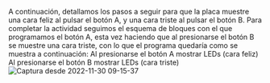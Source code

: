 A continuación, detallamos los pasos a seguir para que la placa muestre una cara
feliz al pulsar el botón A, y una cara triste al pulsar el botón B.
Para completar la actividad seguimos el esquema de bloques con el que
programamos el botón A, esta vez haciendo que al presionarse el botón B se
muestre una cara triste, con lo que el programa quedaría como se muestra a
continuación:
Al presionarse el botón A
 mostrar LEDs (cara feliz)
Al presionarse el botón B
 mostrar LEDs (cara triste)![Captura desde 2022-11-30 09-15-37](https://user-images.githubusercontent.com/114906901/204745620-cf38c24a-40b2-4677-826e-9deb8132a21e.png)
